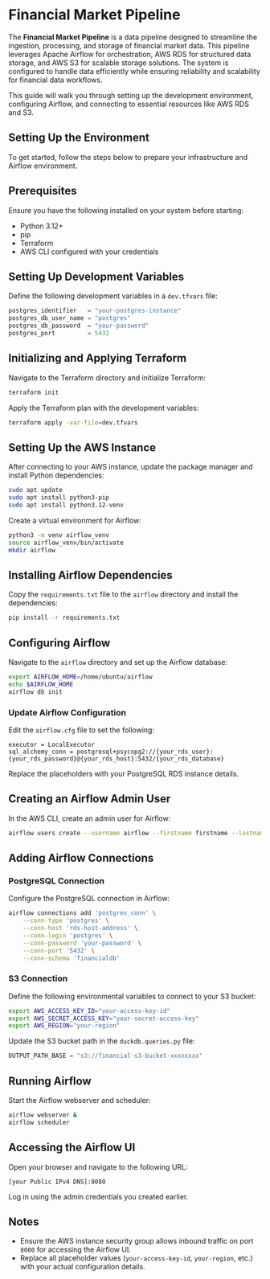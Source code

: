 # Financial Market Pipeline

The **Financial Market Pipeline** is a data pipeline designed to streamline the ingestion, processing, and storage of financial market data. This pipeline leverages Apache Airflow for orchestration, AWS RDS for structured data storage, and AWS S3 for scalable storage solutions. The system is configured to handle data efficiently while ensuring reliability and scalability for financial data workflows.

This guide will walk you through setting up the development environment, configuring Airflow, and connecting to essential resources like AWS RDS and S3.

## Setting Up the Environment
To get started, follow the steps below to prepare your infrastructure and Airflow environment.


## Prerequisites
Ensure you have the following installed on your system before starting:

- Python 3.12+
- pip
- Terraform
- AWS CLI configured with your credentials

## Setting Up Development Variables
Define the following development variables in a `dev.tfvars` file:

```terraform
postgres_identifier   = "your-postgres-instance"
postgres_db_user_name = "postgres"
postgres_db_password  = "your-password"
postgres_port         = 5432
```

## Initializing and Applying Terraform
Navigate to the Terraform directory and initialize Terraform:

```bash
terraform init
```

Apply the Terraform plan with the development variables:

```bash
terraform apply -var-file=dev.tfvars
```

## Setting Up the AWS Instance
After connecting to your AWS instance, update the package manager and install Python dependencies:

```bash
sudo apt update
sudo apt install python3-pip
sudo apt install python3.12-venv
```

Create a virtual environment for Airflow:

```bash
python3 -m venv airflow_venv
source airflow_venv/bin/activate
mkdir airflow
```

## Installing Airflow Dependencies
Copy the `requirements.txt` file to the `airflow` directory and install the dependencies:

```bash
pip install -r requirements.txt
```

## Configuring Airflow
Navigate to the `airflow` directory and set up the Airflow database:

```bash
export AIRFLOW_HOME=/home/ubuntu/airflow
echo $AIRFLOW_HOME
airflow db init
```

### Update Airflow Configuration
Edit the `airflow.cfg` file to set the following:

```text
executor = LocalExecutor
sql_alchemy_conn = postgresql+psycopg2://{your_rds_user}:{your_rds_password}@{your_rds_host}:5432/{your_rds_database}
```

Replace the placeholders with your PostgreSQL RDS instance details.

## Creating an Airflow Admin User
In the AWS CLI, create an admin user for Airflow:

```bash
airflow users create --username airflow --firstname firstname --lastname lastname --role Admin --email airflow@domainairflow.com --password airflow
```

## Adding Airflow Connections
### PostgreSQL Connection
Configure the PostgreSQL connection in Airflow:

```bash
airflow connections add 'postgres_conn' \
    --conn-type 'postgres' \
    --conn-host 'rds-host-address' \
    --conn-login 'postgres' \
    --conn-password 'your-password' \
    --conn-port '5432' \
    --conn-schema 'financialdb'
```

### S3 Connection
Define the following environmental variables to connect to your S3 bucket:

```bash
export AWS_ACCESS_KEY_ID="your-access-key-id"
export AWS_SECRET_ACCESS_KEY="your-secret-access-key"
export AWS_REGION="your-region"
```

Update the S3 bucket path in the `duckdb.queries.py` file:

```python
OUTPUT_PATH_BASE = "s3://financial-s3-bucket-xxxxxxxx"
```

## Running Airflow
Start the Airflow webserver and scheduler:

```bash
airflow webserver &
airflow scheduler
```

## Accessing the Airflow UI
Open your browser and navigate to the following URL:

```
[your Public IPv4 DNS]:8080
```

Log in using the admin credentials you created earlier.

## Notes
- Ensure the AWS instance security group allows inbound traffic on port `8080` for accessing the Airflow UI.
- Replace all placeholder values (`your-access-key-id`, `your-region`, etc.) with your actual configuration details.